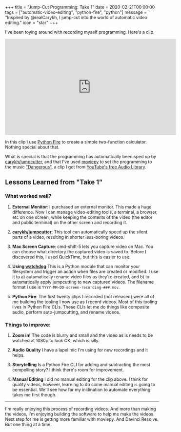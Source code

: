 +++
title = "Jump-Cut Programming: Take 1"
date = 2020-02-21T00:00:00
tags = ["automatic-video-editing", "python-fire", "python"]
message = "Inspired by @realCarykh, I jump-cut into the world of automatic video editing."
icon = "star"
+++

I've been toying around with recording myself programming. Here's a clip.

<iframe width="560" height="315" src="https://www.youtube.com/embed/OxsuHWVtMSM" frameborder="0" allow="accelerometer; autoplay; encrypted-media; gyroscope; picture-in-picture" allowfullscreen></iframe>

In this clip I use [Python Fire](/projects/python-fire) to create a simple two-function calculator. Nothing special about that.

What is special is that the programming has automatically been sped up by [carykh/jumpcutter](https://github.com/carykh/jumpcutter), and that I've used [moviepy](https://zulko.github.io/moviepy/) to set the programming to the music ["Dangerous"](http://incompetech.com/music/royalty-free/index.html?isrc=USUAN1100414), a clip I got from [YouTube's free Audio Library](https://www.youtube.com/audiolibrary/music).

## Lessons Learned from "Take 1"

### What worked well?

1. **External Monitor**: I purchased an external monitor. This made a huge difference. Now I can manage video-editing tools, a terminal, a browser, etc on one screen, while keeping the contents of the video (the editor and public terminal) on the other screen and recording it.

2. **[carykh/jumpcutter](https://github.com/carykh/jumpcutter)**: This tool can automatically speed up the silent parts of a video, resulting in shorter less-boring videos.

3. **Mac Screen Capture**: cmd-shift-5 lets you capture video on Mac. You can choose what directory the captured video is saved to. Before I discovered this, I used QuickTime, but this is easier to use.

4. **Using [watchdog](https://pythonhosted.org/watchdog/)** This is a Python module that can monitor your filesystem and trigger an action when files are created or modified. I use it to a) automatically rename video files as they're created, and b) to automatically apply jumpcutting to new captured videos. The filename format I use is `YYYY-MM-DD-screen-recording-###.mov`.

5. **Python Fire**: The first twenty clips I recorded (not released) were all of me building the tooling I now use as I record videos. Most of this tooling lives in Python Fire CLIs. These CLIs let me do things like composite audio, perform auto-jumpcutting, and rename videos.

### Things to improve:

1. **Zoom in!** The code is blurry and small and the video as is needs to be watched at 1080p to look OK, which is silly.

2. **Audio Quality** I have a lapel mic I'm using for new recordings and it helps.

3. **Storytelling** Is a Python Fire CLI for adding and subtracting the most compelling story? I think there's room for improvement.

4. **Manual Editing** I did no manual editing for the clip above. I think for quality videos, however, learning to do some manual editing is going to be essential. We'll see how far my inclination to automate everything takes me first though.

---

I'm really enjoying this process of recording videos. And more than making the videos, I'm enjoying building the software to help me make the videos. Next step for me is getting more familiar with moviepy. And Davinci Resolve. But one thing at a time.
